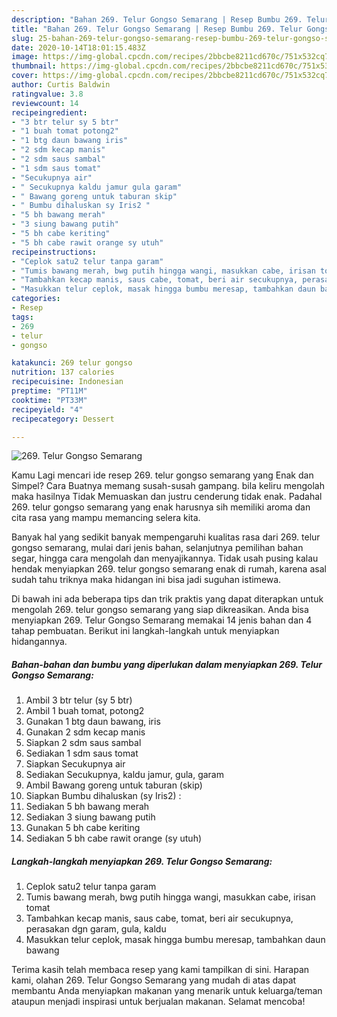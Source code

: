 ```yaml
---
description: "Bahan 269. Telur Gongso Semarang | Resep Bumbu 269. Telur Gongso Semarang Yang Sempurna"
title: "Bahan 269. Telur Gongso Semarang | Resep Bumbu 269. Telur Gongso Semarang Yang Sempurna"
slug: 25-bahan-269-telur-gongso-semarang-resep-bumbu-269-telur-gongso-semarang-yang-sempurna
date: 2020-10-14T18:01:15.483Z
image: https://img-global.cpcdn.com/recipes/2bbcbe8211cd670c/751x532cq70/269-telur-gongso-semarang-foto-resep-utama.jpg
thumbnail: https://img-global.cpcdn.com/recipes/2bbcbe8211cd670c/751x532cq70/269-telur-gongso-semarang-foto-resep-utama.jpg
cover: https://img-global.cpcdn.com/recipes/2bbcbe8211cd670c/751x532cq70/269-telur-gongso-semarang-foto-resep-utama.jpg
author: Curtis Baldwin
ratingvalue: 3.8
reviewcount: 14
recipeingredient:
- "3 btr telur sy 5 btr"
- "1 buah tomat potong2"
- "1 btg daun bawang iris"
- "2 sdm kecap manis"
- "2 sdm saus sambal"
- "1 sdm saus tomat"
- "Secukupnya air"
- " Secukupnya kaldu jamur gula garam"
- " Bawang goreng untuk taburan skip"
- " Bumbu dihaluskan sy Iris2 "
- "5 bh bawang merah"
- "3 siung bawang putih"
- "5 bh cabe keriting"
- "5 bh cabe rawit orange sy utuh"
recipeinstructions:
- "Ceplok satu2 telur tanpa garam"
- "Tumis bawang merah, bwg putih hingga wangi, masukkan cabe, irisan tomat"
- "Tambahkan kecap manis, saus cabe, tomat, beri air secukupnya, perasakan dgn garam, gula, kaldu"
- "Masukkan telur ceplok, masak hingga bumbu meresap, tambahkan daun bawang"
categories:
- Resep
tags:
- 269
- telur
- gongso

katakunci: 269 telur gongso 
nutrition: 137 calories
recipecuisine: Indonesian
preptime: "PT11M"
cooktime: "PT33M"
recipeyield: "4"
recipecategory: Dessert

---
```



![269. Telur Gongso Semarang](https://img-global.cpcdn.com/recipes/2bbcbe8211cd670c/751x532cq70/269-telur-gongso-semarang-foto-resep-utama.jpg)

Kamu Lagi mencari ide resep 269. telur gongso semarang yang Enak dan Simpel? Cara Buatnya memang susah-susah gampang. bila keliru mengolah maka hasilnya Tidak Memuaskan dan justru cenderung tidak enak. Padahal 269. telur gongso semarang yang enak harusnya sih memiliki aroma dan cita rasa yang mampu memancing selera kita.

Banyak hal yang sedikit banyak mempengaruhi kualitas rasa dari 269. telur gongso semarang, mulai dari jenis bahan, selanjutnya pemilihan bahan segar, hingga cara mengolah dan menyajikannya. Tidak usah pusing kalau hendak menyiapkan 269. telur gongso semarang enak di rumah, karena asal sudah tahu triknya maka hidangan ini bisa jadi suguhan istimewa.




Di bawah ini ada beberapa tips dan trik praktis yang dapat diterapkan untuk mengolah 269. telur gongso semarang yang siap dikreasikan. Anda bisa menyiapkan 269. Telur Gongso Semarang memakai 14 jenis bahan dan 4 tahap pembuatan. Berikut ini langkah-langkah untuk menyiapkan hidangannya.

<!--inarticleads1-->

##### Bahan-bahan dan bumbu yang diperlukan dalam menyiapkan 269. Telur Gongso Semarang:

1. Ambil 3 btr telur (sy 5 btr)
1. Ambil 1 buah tomat, potong2
1. Gunakan 1 btg daun bawang, iris
1. Gunakan 2 sdm kecap manis
1. Siapkan 2 sdm saus sambal
1. Sediakan 1 sdm saus tomat
1. Siapkan Secukupnya air
1. Sediakan  Secukupnya, kaldu jamur, gula, garam
1. Ambil  Bawang goreng untuk taburan (skip)
1. Siapkan  Bumbu dihaluskan (sy Iris2) :
1. Sediakan 5 bh bawang merah
1. Sediakan 3 siung bawang putih
1. Gunakan 5 bh cabe keriting
1. Sediakan 5 bh cabe rawit orange (sy utuh)




<!--inarticleads2-->

##### Langkah-langkah menyiapkan 269. Telur Gongso Semarang:

1. Ceplok satu2 telur tanpa garam
1. Tumis bawang merah, bwg putih hingga wangi, masukkan cabe, irisan tomat
1. Tambahkan kecap manis, saus cabe, tomat, beri air secukupnya, perasakan dgn garam, gula, kaldu
1. Masukkan telur ceplok, masak hingga bumbu meresap, tambahkan daun bawang




Terima kasih telah membaca resep yang kami tampilkan di sini. Harapan kami, olahan 269. Telur Gongso Semarang yang mudah di atas dapat membantu Anda menyiapkan makanan yang menarik untuk keluarga/teman ataupun menjadi inspirasi untuk berjualan makanan. Selamat mencoba!
